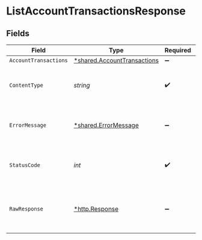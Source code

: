 # ListAccountTransactionsResponse


## Fields

| Field                                                                     | Type                                                                      | Required                                                                  | Description                                                               |
| ------------------------------------------------------------------------- | ------------------------------------------------------------------------- | ------------------------------------------------------------------------- | ------------------------------------------------------------------------- |
| `AccountTransactions`                                                     | [*shared.AccountTransactions](../../models/shared/accounttransactions.md) | :heavy_minus_sign:                                                        | Success                                                                   |
| `ContentType`                                                             | *string*                                                                  | :heavy_check_mark:                                                        | HTTP response content type for this operation                             |
| `ErrorMessage`                                                            | [*shared.ErrorMessage](../../models/shared/errormessage.md)               | :heavy_minus_sign:                                                        | Your `query` parameter was not correctly formed                           |
| `StatusCode`                                                              | *int*                                                                     | :heavy_check_mark:                                                        | HTTP response status code for this operation                              |
| `RawResponse`                                                             | [*http.Response](https://pkg.go.dev/net/http#Response)                    | :heavy_minus_sign:                                                        | Raw HTTP response; suitable for custom response parsing                   |